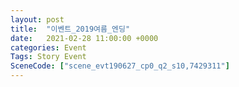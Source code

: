 ```yaml
---
layout: post
title:  "이벤트_2019여름_엔딩"
date:   2021-02-28 11:00:00 +0000
categories: Event
Tags: Story Event
SceneCode: ["scene_evt190627_cp0_q2_s10,7429311"]
---
```

